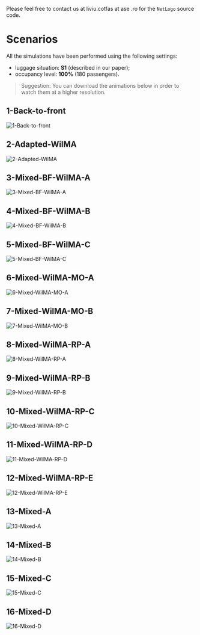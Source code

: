 Please feel free to contact us at liviu.cotfas at ase .ro for the `NetLogo` source code.

# Scenarios

All the simulations have been performed using the following settings:
- luggage situation: **S1** (described in our paper);
- occupancy level: **100%** (180 passengers).

> Suggestion: You can download the animations below in order to watch them at a higher resolution.

## 1-Back-to-front
![1-Back-to-front](recordings/1-back-to-front.gif)

## 2-Adapted-WilMA
![2-Adapted-WilMA](recordings/2-Adapted-WilMA.gif)

## 3-Mixed-BF-WilMA-A
![3-Mixed-BF-WilMA-A](recordings/3-Mixed-BF-WilMA-A.gif)

## 4-Mixed-BF-WilMA-B
![4-Mixed-BF-WilMA-B](recordings/4-Mixed-BF-WilMA-B.gif)

## 5-Mixed-BF-WilMA-C
![5-Mixed-BF-WilMA-C](recordings/5-Mixed-BF-WilMA-C.gif)

## 6-Mixed-WilMA-MO-A
![6-Mixed-WilMA-MO-A](recordings/6-Mixed-WilMA-MO-A.gif)

## 7-Mixed-WilMA-MO-B
![7-Mixed-WilMA-MO-B](recordings/7-Mixed-WilMA-MO-B.gif)

## 8-Mixed-WilMA-RP-A
![8-Mixed-WilMA-RP-A](recordings/8-Mixed-WilMA-RP-A.gif)

## 9-Mixed-WilMA-RP-B
![9-Mixed-WilMA-RP-B](recordings/9-Mixed-WilMA-RP-B.gif)

## 10-Mixed-WilMA-RP-C
![10-Mixed-WilMA-RP-C](recordings/10-Mixed-WilMA-RP-C.gif)

## 11-Mixed-WilMA-RP-D
![11-Mixed-WilMA-RP-D](recordings/11-Mixed-WilMA-RP-D.gif)

## 12-Mixed-WilMA-RP-E
![12-Mixed-WilMA-RP-E](recordings/12-Mixed-WilMA-RP-E.gif)

## 13-Mixed-A
![13-Mixed-A](recordings/13-Mixed-A.gif)

## 14-Mixed-B
![14-Mixed-B](recordings/14-Mixed-B.gif)

## 15-Mixed-C
![15-Mixed-C](recordings/15-Mixed-C.gif)

## 16-Mixed-D
![16-Mixed-D](recordings/16-Mixed-D.gif)